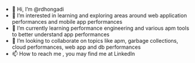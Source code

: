 - 👋 Hi, I’m @rdhongadi
- 👀 I’m interested in learning and exploring areas around web application performances and mobile app performances 
- 🌱 I’m currently learning performance engineering and various apm tools to better understand app performances
- 💞️ I’m looking to collaborate on topics like apm, garbage collections, cloud performances, web app and db performances
- 📫 How to reach me , you may find me at LinkedIn 

<!---
rdhongadi/rdhongadi is a ✨ special ✨ repository because its `README.md` (this file) appears on your GitHub profile.
You can click the Preview link to take a look at your changes.
--->

